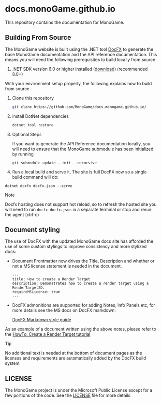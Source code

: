 # docs.monoGame.github.io

This repository contains the documentation for MonoGame.

## Building From Source

The MonoGame website is built using the .NET tool [DocFX](https://dotnet.github.io/docfx/) to generate the base MonoGame documentation and the API reference documentation.  This means you will need the following prerequisites to build locally from source

1. .NET SDK version 6.0 or higher installed ([download](https://dotnet.microsoft.com/en-us/download)) (recommended 8.0+)

With your environment setup properly, the following explains how to build from source

1. Clone this repository

    ```sh
    git clone https://github.com/MonoGame/docs.monogame.github.io/
    ```

2. Install DotNet dependencies

    ```sh
    dotnet tool restore
    ```

3. Optional Steps

   If you want to generate the API Reference documentation locally, you will need to ensure that the MonoGame submodule has been initialized by running

   `git submodule update --init --recursive`

4. Run a local build and serve it. The site is full DocFX now so a single build command will do:

  `dotnet docfx docfx.json --serve`

> [!NOTE]
> Docfx hosting does not support hot reload, so to refresh the hosted site you will need to run `docfx docfx.json` in a separate terminal or stop and rerun the agent (ctrl-c)

## Document styling

The use of DocFX with the updated MonoGame docs site has afforded the use of some custom stylings to improve consistency and more stylized docs:

- Document Frontmatter now drives the Title, Description and whether or not a MS license statement is needed in the document.

  ```text
  ---
  title: How to create a Render Target
  description: Demonstrates how to create a render target using a RenderTarget2D.
  requireMSLicense: true
  ---
  ```

- DocFX admonitions are supported for adding Notes, Info Panels etc, for more details see the MS docs on DocFX markdown:

  [DocFX Markdown style guide](https://dotnet.github.io/docfx/docs/markdown.html?tabs=linux%2Cdotnet#alerts)

As an example of a document written using the above notes, please refer to the [HowTo: Create a Render Target tutorial](./articles/getting_to_know/howto/graphics/HowTo_Create_a_RenderTarget.md)

> [!TIP]
> No additional text is needed at the bottom of document pages as the licenses and requirements are automatically added by the DocFX build system

## LICENSE

The MonoGame project is under the Microsoft Public License except for a few portions of the code. See the [LICENSE](LICENSE) file for more details.
